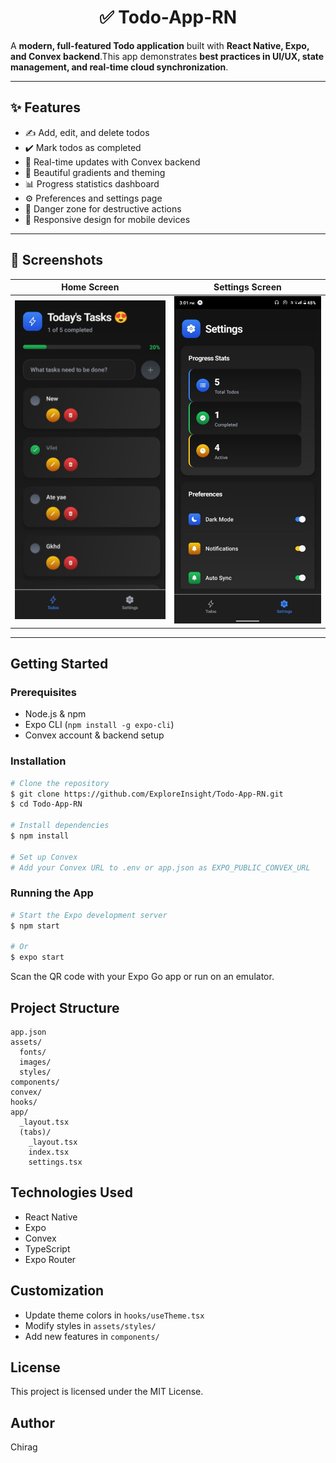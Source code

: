 <h1 align='center'> ✅ Todo-App-RN </h1>

A **modern, full-featured Todo application** built with **React Native, Expo, and Convex backend**.This app demonstrates **best practices in UI/UX, state management, and real-time cloud synchronization**.

---

## ✨ Features

- ✍️ Add, edit, and delete todos  
- ✔️ Mark todos as completed  
- 🔄 Real-time updates with Convex backend  
- 🎨 Beautiful gradients and theming  
- 📊 Progress statistics dashboard  
- ⚙️ Preferences and settings page  
- 🚨 Danger zone for destructive actions  
- 📱 Responsive design for mobile devices  

---

## 📸 Screenshots

| Home Screen | Settings Screen |
|-------------|----------------|
| ![Home](assets/images/HomePage.jpg) | ![Settings](assets/images/settingsPage.jpg) |

---

## Getting Started

### Prerequisites
- Node.js & npm
- Expo CLI (`npm install -g expo-cli`)
- Convex account & backend setup

### Installation

```bash
# Clone the repository
$ git clone https://github.com/ExploreInsight/Todo-App-RN.git
$ cd Todo-App-RN

# Install dependencies
$ npm install

# Set up Convex
# Add your Convex URL to .env or app.json as EXPO_PUBLIC_CONVEX_URL
```

### Running the App

```bash
# Start the Expo development server
$ npm start

# Or
$ expo start
```

Scan the QR code with your Expo Go app or run on an emulator.

## Project Structure

```
app.json
assets/
  fonts/
  images/
  styles/
components/
convex/
hooks/
app/
  _layout.tsx
  (tabs)/
    _layout.tsx
    index.tsx
    settings.tsx
```

## Technologies Used
- React Native
- Expo
- Convex
- TypeScript
- Expo Router

## Customization
- Update theme colors in `hooks/useTheme.tsx`
- Modify styles in `assets/styles/`
- Add new features in `components/`

## License

This project is licensed under the MIT License.

## Author
Chirag


